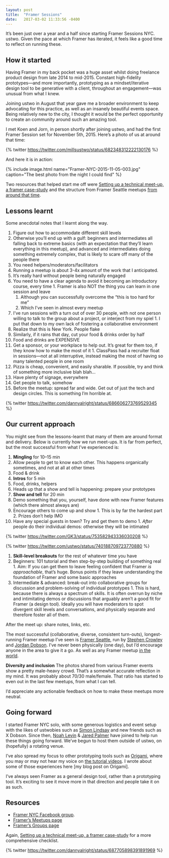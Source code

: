 ```yaml
---
layout: post
title:  "Framer Sessions"
date:   2017-03-02 11:33:56 -0400
---
```


It’s been just over a year and a half since starting Framer Sessions NYC. ustwo. Given the pace at which Framer has iterated, it feels like a good time to reflect on running these.

## How it started
Having Framer in my back pocket was a huge asset whilst doing freelance product design from late 2014 to mid-2015. Constant high-fidelity prototypes—and more importantly, prototyping as a mindset/iterative design tool to be generative with a client, throughout an engagement—was unusual from what I knew.

Joining ustwo in August that year gave me a broader environment to keep advocating for this practice, as well as an insanely beautiful events space. Being relatively new to the city, I thought it would be the perfect opportunity to create an community around such an amazing tool.

I met Koen and Jorn, in person shortly after joining ustwo, and had the first Framer Session set for November 5th, 2015. Here’s a photo of us at around that time:

{% twitter https://twitter.com/millsustwo/status/682348312222130176 %}

And here it is in action:

{% include image.html name="Framer-NYC-2015-11-05-003.jpg" caption="The best photo from the night I could find" %}

Two resources that helped start me off were [Setting up a technical meet-up, a framer case-study](https://blog.framer.com/how-to-host-to-a-framer-session-9e887ce6d7d1) and the structure from Framer Seattle meetups [from around that time](https://www.facebook.com/events/1704332906452240/).


## Lessons learnt

Some anecdotal notes that I learnt along the way.


1. Figure out how to accommodate different skill levels
  1. Otherwise you’ll end up with a gulf: beginners and intermediates all falling back to extreme basics (with an expectation that they’ll learn everything in this meetup), and advanced and intermediates doing something extremely complex, that is likely to scare off many of the people there
2. You need helpers/moderators/facilitators
  1. Running a meetup is about 3-4x amount of the work that I anticipated.
3. It’s really hard without people being naturally engaged
  1. You need to have a clear agenda to avoid it becoming an introductory course, every time
    1. Framer is also NOT the thing you can learn in one session and leave
      1. Although you can successfully overcome the “this is too hard for me”
        1. Which I’ve seen in almost every meetup
  2. I’ve run sessions with a turn out of over 30 people, with not one person willing to talk to the group about a project, or interject from my spiel
    1. I put that down to my own lack of fostering a collaborative environment
4. Realize that this is New York. People flake
5. Similarly, if it rains that day, cut your food & drinks order by half
6. Food and drinks are EXPENSIVE
  1. Get a sponsor, or your workplace to help out. It’s great for them too, if they know how to make the most of it
    1. ClassPass had a recruiter float in sessions—not at all interruptive, instead making the most of having so many talented people in one room
  2. Pizza is cheap, convenient, and easily sharable. If possible, try and think of something more inclusive blah blah…
7. Have plenty of signage, everywhere
8. Get people to talk, somehow
9. Before the meetup: spread far and wide. Get out of just the tech and design circles. This is something I’m horrible at.


{% twitter https://twitter.com/dannyalright/status/686606273769529345 %}






## Our current approach

You might see from the lessons-learnt that many of them are around format and delivery. Below is currently how we run meet-ups. It is far from perfect, but the most successful from what I’ve experienced is:


1. **Mingling** for 10–15 min
  1. Allow people to get to know each other. This happens organically sometimes, and not at all at other times
  2. Food & drink
2. **Intros** for 5 min
  1. Food, drinks, helpers
  2. Heads up that a show and tell is happening: prepare your prototypes
3. **Show and tell** for 20 min
  1. Demo something that you, yourself, have done with new Framer features (which there almost always are)
  2. Encourage others to come up and show
    1. This is by far the hardest part
    2. Prizes don’t help IMO
  3. Have any special guests in town? Try and get them to demo
    1. *After* people do their individual demos: otherwise they will be intimated


{% twitter https://twitter.com/GK3/status/753582943336030208 %}

{% twitter https://twitter.com/ustwo/status/740188709723770880 %}



1. **Skill-level breakouts** for the rest of whatever time you have
  1. Beginners:
    101 tutorial and then step-by-step building of something real
    1. Aim: If you can get them to leave feeling confident that Framer *is approachable*, that’s huge. Bonus points if they leave understanding the foundation of Framer and some basic approaches
  2. Intermediate & advanced:
    break-out into collaborative groups for discussion and problem-solving of individual prototypes
    1. This is hard, because there is always a spectrum of skills. It is often overrun by niche and intimitating demos or discussions that arguably aren’t a good fit for Framer (a design tool). Ideally you will have moderators to spot divergent skill levels and conversations, and physically separate and therefore foster all of them.

After the meet up: share notes, links, etc.


The most successful (collaborative, diverse, consistent turn-outs), longest-running Framer meetup I’ve seen is [Framer Seattle](http://facebook.com/groups/framerjs.seattle/), run by [Stephen Crowley](https://twitter.com/stephenncrowley) and [Jordan Dobson](https://twitter.com/jordandobson). I’ve never been physically (one day), but I’d encourage anyone in the area to give it a go. As well as any Framer meetup [in the world](http://framer.com/community/meetups/).


**Diversity and inclusion**
The photos shared from various Framer events show a pretty male-heavy crowd. That’s a somewhat accurate reflection in my mind. It was probably about 70/30 male/female. That ratio has started to even out in the last few meetups, from what I can tell.

I’d appreciate any actionable feedback on how to make these meetups more neutral.


## Going forward

I started Framer NYC solo, with some generous logistics and event setup with the likes of ustwobies such as [Simon Lindsay](http://twitter.com/simonlindsay) and new friends such as X Dobson. Since then, [Noah Levin](http://twitter.com/nlevin) & [Jared Palmer](http://twitter.com/jaredpalmer) have joined to help run these things going forward. We’ve begun to host them outside of ustwo, on (hopefully) a rotating venue.

I’ve also spread my focus to other prototyping tools such as [Origami](http://origami.design), where you may or may not hear my voice on [the tutorial videos](http://origami.design/tutorials/getting-started/Getting-Started.html). I wrote about some of those experiences here [my blog post on Origami].

I’ve always seen Framer as a general design tool, rather than a prototyping tool. It’s exciting to see it move more in that direction and people take it on as such.

## Resources
- [Framer NYC Facebook group](http://fb.com/groups/framernyc/).
- [Framer’s Meetups page](http://framer.com/community/meetups/)
- [Framer’s Groups page](https://framer.com/community/groups/)

Again, [Setting up a technical meet-up, a framer case-study](https://blog.framer.com/how-to-host-to-a-framer-session-9e887ce6d7d1) for a more comprehensive checklist.


{% twitter https://twitter.com/dannyalright/status/687705898391891969 %}
